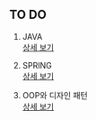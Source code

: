 ## TO DO

1. JAVA  
[상세 보기](https://github.com/Donsworkout/techInterview/blob/master/java/java.md)

2. SPRING  
[상세 보기](https://github.com/Donsworkout/techInterview/blob/master/spring/spring.md)

3. OOP와 디자인 패턴  
[상세 보기](https://github.com/Donsworkout/techInterview/blob/master/oop/oop.md)